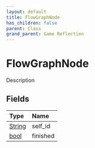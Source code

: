 ```yaml
---
layout: default
title: FlowGraphNode
has_children: false
parent: Class
grand_parent: Game Reflection
---
```

# FlowGraphNode
Description 

## Fields

| Type | Name |
|:----------|:--------------|
| [String](/riftbreaker-wiki/docs/game-reflection/components/string/) | self_id |
| [bool](/riftbreaker-wiki/docs/game-reflection/components/bool/) | finished |

